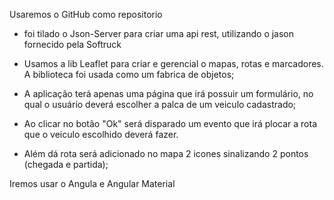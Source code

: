 Usaremos o GitHub como repositorio

- foi tilado o Json-Server para criar uma api rest, utilizando o jason fornecido pela Softruck

- Usamos a lib Leaflet para criar e gerencial o mapas, rotas e marcadores. A biblioteca foi usada como um fabrica de objetos;

- A aplicação terá apenas uma página que irá possuir um formulário, no qual o usuário deverá escolher a palca de um veiculo cadastrado;
- Ao clicar no botão "Ok" será disparado um evento que irá plocar a rota que o veiculo escolhido deverá fazer.
- Além dá rota será adicionado no mapa 2 icones sinalizando 2 pontos (chegada e partida);

Iremos usar o Angula e Angular Material

